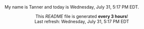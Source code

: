 My name is Tanner and today is Wednesday, July 31, 5:17 PM EDT.

<p align="center">This <i>README</i> file is generated <b>every 3 hours</b>!</br>Last refresh: Wednesday, July 31, 5:17 PM EDT<br /></p>
